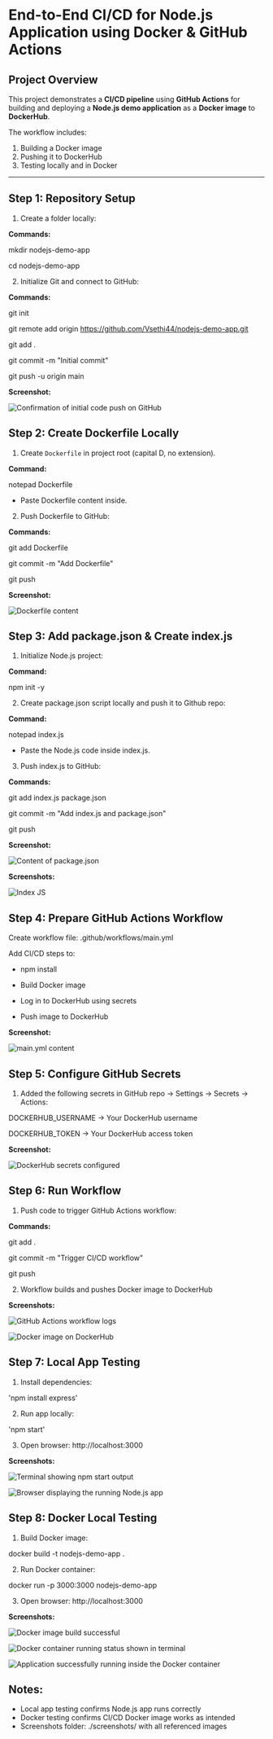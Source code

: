 # End-to-End CI/CD for Node.js Application using Docker & GitHub Actions

## Project Overview

This project demonstrates a **CI/CD pipeline** using **GitHub Actions** for building and deploying a **Node.js demo application** as a **Docker image** to **DockerHub**.  

The workflow includes:  
1. Building a Docker image  
2. Pushing it to DockerHub  
3. Testing locally and in Docker  

---

## Step 1: Repository Setup

1. Create a folder locally:

**Commands:**

mkdir nodejs-demo-app

cd nodejs-demo-app

2. Initialize Git and connect to GitHub:

**Commands:**

git init

git remote add origin https://github.com/Vsethi44/nodejs-demo-app.git

git add .

git commit -m "Initial commit"

git push -u origin main

**Screenshot:**

![Confirmation of initial code push on GitHub](./screenshots/Repo_Push.png)

## Step 2: Create Dockerfile Locally

1. Create `Dockerfile` in project root (capital D, no extension).  

**Command:**

notepad Dockerfile

- Paste Dockerfile content inside. 

2. Push Dockerfile to GitHub:

**Commands:**

git add Dockerfile

git commit -m "Add Dockerfile"

git push

**Screenshot:**

![Dockerfile content](./screenshots/Dockerfile.png)

## Step 3:  Add package.json & Create index.js

1. Initialize Node.js project:

**Command:**

npm init -y

2. Create package.json script locally and push it to Github repo:

**Command:**

notepad index.js

- Paste the Node.js code inside index.js.

3. Push index.js to GitHub:

**Commands:**

git add index.js package.json

git commit -m "Add index.js and package.json"

git push

**Screenshot:** 

![Content of package.json](./screenshots/PackageJSON.png) 

**Screenshots:** 

![Index JS](./screenshots/Index_JS.png)

## Step 4: Prepare GitHub Actions Workflow

Create workflow file: .github/workflows/main.yml

Add CI/CD steps to:

- npm install

- Build Docker image

- Log in to DockerHub using secrets

- Push image to DockerHub

**Screenshot:**

![main.yml content](./screenshots/Workflow_File.png)

## Step 5: Configure GitHub Secrets

1. Added the following secrets in GitHub repo → Settings → Secrets → Actions:

DOCKERHUB_USERNAME → Your DockerHub username

DOCKERHUB_TOKEN → Your DockerHub access token

**Screenshot:**

![DockerHub secrets configured](./screenshots/dockerhub-secrets-configured.png)

## Step 6: Run Workflow

1. Push code to trigger GitHub Actions workflow:

**Commands:**

git add .

git commit -m "Trigger CI/CD workflow"

git push

2. Workflow builds and pushes Docker image to DockerHub

**Screenshots:**

![GitHub Actions workflow logs](./screenshots/Workflow_Run.png)

![Docker image on DockerHub](./screenshots/DockerHub_Image.png)


## Step 7: Local App Testing

1. Install dependencies:

'npm install express'

2. Run app locally:

'npm start'

3. Open browser: http://localhost:3000

**Screenshots:**

![Terminal showing npm start output](./screenshots/terminal-npm-start-output.png)

![Browser displaying the running Node.js app](./screenshots/Local_App_Browser.png)

## Step 8: Docker Local Testing

1. Build Docker image:

docker build -t nodejs-demo-app .

2. Run Docker container:

docker run -p 3000:3000 nodejs-demo-app

3. Open browser: http://localhost:3000

**Screenshots:**

![Docker image build successful](./screenshots/DockerHub_Image.png)

![Docker container running status shown in terminal](./screenshots/docker-container-running.png)

![Application successfully running inside the Docker container](./screenshots/app-running-inside-docker.png)

## Notes:

- Local app testing confirms Node.js app runs correctly
- Docker testing confirms CI/CD Docker image works as intended
- Screenshots folder: ./screenshots/ with all referenced images